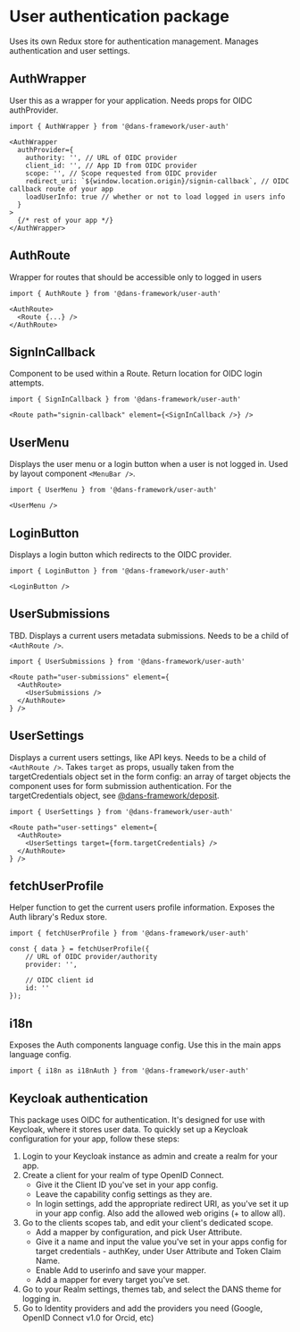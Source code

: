 # User authentication package

Uses its own Redux store for authentication management. Manages authentication and user settings.

## AuthWrapper

User this as a wrapper for your application. Needs props for OIDC authProvider.
```tsx
import { AuthWrapper } from '@dans-framework/user-auth'

<AuthWrapper
  authProvider={
    authority: '', // URL of OIDC provider
    client_id: '', // App ID from OIDC provider
    scope: '', // Scope requested from OIDC provider
    redirect_uri: `${window.location.origin}/signin-callback`, // OIDC callback route of your app
    loadUserInfo: true // whether or not to load logged in users info
  }
>
  {/* rest of your app */}
</AuthWrapper>
```

## AuthRoute

Wrapper for routes that should be accessible only to logged in users
```tsx
import { AuthRoute } from '@dans-framework/user-auth'

<AuthRoute>
  <Route {...} />
</AuthRoute>
```

## SignInCallback

Component to be used within a Route. Return location for OIDC login attempts.
```tsx
import { SignInCallback } from '@dans-framework/user-auth'

<Route path="signin-callback" element={<SignInCallback />} />
```

## UserMenu

Displays the user menu or a login button when a user is not logged in. Used by layout component `<MenuBar />`.
```tsx
import { UserMenu } from '@dans-framework/user-auth'

<UserMenu />
```

## LoginButton

Displays a login button which redirects to the OIDC provider.
```tsx
import { LoginButton } from '@dans-framework/user-auth'

<LoginButton />
```

## UserSubmissions

TBD. Displays a current users metadata submissions. Needs to be a child of `<AuthRoute />`.
```tsx
import { UserSubmissions } from '@dans-framework/user-auth'

<Route path="user-submissions" element={
  <AuthRoute>
    <UserSubmissions />
  </AuthRoute>
} />
```

## UserSettings

Displays a current users settings, like API keys. Needs to be a child of `<AuthRoute />`. Takes `target` as props, usually taken from the targetCredentials object set in the form config: an array of target objects the component uses for form submission authentication. For the targetCredentials object, see [@dans-framework/deposit](deposit.md).
```tsx
import { UserSettings } from '@dans-framework/user-auth'

<Route path="user-settings" element={
  <AuthRoute>
    <UserSettings target={form.targetCredentials} />
  </AuthRoute>
} />
```

## fetchUserProfile

Helper function to get the current users profile information. Exposes the Auth library's Redux store.
```tsx
import { fetchUserProfile } from '@dans-framework/user-auth'

const { data } = fetchUserProfile({
    // URL of OIDC provider/authority
    provider: '',

    // OIDC client id
    id: ''
});
```

## i18n

Exposes the Auth components language config. Use this in the main apps language config.
```tsx
import { i18n as i18nAuth } from '@dans-framework/user-auth'
```

## Keycloak authentication

This package uses OIDC for authentication. It's designed for use with Keycloak, where it stores user data. To quickly set up a Keycloak configuration for your app, follow these steps:

1.  Login to your Keycloak instance as admin and create a realm for your app.
2.  Create a client for your realm of type OpenID Connect.
    - Give it the Client ID you've set in your app config.
    - Leave the capability config settings as they are.
    - In login settings, add the appropriate redirect URI, as you've set it up in your app config. Also add the allowed web origins (+ to allow all).
3.  Go to the clients scopes tab, and edit your client's dedicated scope.
    - Add a mapper by configuration, and pick User Attribute.
    - Give it a name and input the value you've set in your apps config for target credentials - authKey, under User Attribute and Token Claim Name.
    - Enable Add to userinfo and save your mapper.
    - Add a mapper for every target you've set.
4.  Go to your Realm settings, themes tab, and select the DANS theme for logging in.
5.  Go to Identity providers and add the providers you need (Google, OpenID Connect v1.0 for Orcid, etc)

